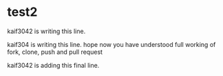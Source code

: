 # test2

kaif3042 is writing this line.

kaif304 is writing this line.
hope now you have understood full working of fork, clone, push and pull request

kaif3042 is adding this final line.
